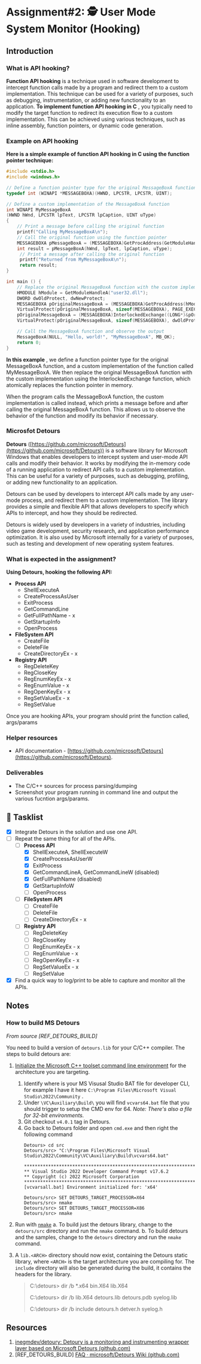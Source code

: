 # Assignment#2: 🕵 User Mode System Monitor (Hooking)

## Introduction

### **What is API hooking?**

**Function API hooking** is a technique used in software development to intercept function calls made by a program and redirect them to a custom implementation. This technique can be used for a variety of purposes, such as debugging, instrumentation, or adding new functionality to an application. **To implement function API hooking in C** , you typically need to modify the target function to redirect its execution flow to a custom implementation. This can be achieved using various techniques, such as inline assembly, function pointers, or dynamic code generation.

### **Example on API hooking**

**Here is a simple example of function API hooking in C using the function pointer technique:**

```cpp
#include <stdio.h>
#include <windows.h>

// Define a function pointer type for the original MessageBoxA function
typedef int (WINAPI *MESSAGEBOXA)(HWND, LPCSTR, LPCSTR, UINT);

// Define a custom implementation of the MessageBoxA function
int WINAPI MyMessageBoxA
(HWND hWnd, LPCSTR lpText, LPCSTR lpCaption, UINT uType)
{
    // Print a message before calling the original function
    printf("Calling MyMessageBoxA\n");
    // Call the original function using the function pointer
    MESSAGEBOXA pMessageBoxA = (MESSAGEBOXA)GetProcAddress(GetModuleHandleA("user32.dll"), "MessageBoxA");
    int result = pMessageBoxA(hWnd, lpText, lpCaption, uType);
     // Print a message after calling the original function
     printf("Returned from MyMessageBoxA\n");
     return result;
}

int main () {
    // Replace the original MessageBoxA function with the custom implementation
    HMODULE hModule = GetModuleHandleA("user32.dll");
    DWORD dwOldProtect, dwNewProtect;
    MESSAGEBOXA pOriginalMessageBoxA = (MESSAGEBOXA)GetProcAddress(hModule, "MessageBoxA");
    VirtualProtect(pOriginalMessageBoxA, sizeof(MESSAGEBOXA), PAGE_EXECUTE_READWRITE, &dwOldProtect);
    pOriginalMessageBoxA = (MESSAGEBOXA)InterlockedExchange((LONG*)&pOriginalMessageBoxA, (LONG)MyMessageBoxA);
    VirtualProtect(pOriginalMessageBoxA, sizeof(MESSAGEBOXA), dwOldProtect, &dwNewProtect);

    // Call the MessageBoxA function and observe the output
    MessageBoxA(NULL, "Hello, world!", "MyMessageBoxA", MB_OK);
    return 0;
}


```

**In this example** , we define a function pointer type for the original MessageBoxA function, and a custom implementation of the function called MyMessageBoxA. We then replace the original MessageBoxA function with the custom implementation using the InterlockedExchange function, which atomically replaces the function pointer in memory.

When the program calls the MessageBoxA function, the custom implementation is called instead, which prints a message before and after calling the original MessageBoxA function. This allows us to observe the behavior of the function and modify its behavior if necessary.

### Microsfot Detours

**Detours** ([https://github.com/microsoft/Detours](https://github.com/microsoft/Detours)) is a software library for Microsoft Windows that enables developers to intercept system and user-mode API calls and modify their behavior. It works by modifying the in-memory code of a running application to redirect API calls to a custom implementation. This can be useful for a variety of purposes, such as debugging, profiling, or adding new functionality to an application.

Detours can be used by developers to intercept API calls made by any user-mode process, and redirect them to a custom implementation. The library provides a simple and flexible API that allows developers to specify which APIs to intercept, and how they should be redirected.

Detours is widely used by developers in a variety of industries, including video game development, security research, and application performance optimization. It is also used by Microsoft internally for a variety of purposes, such as testing and development of new operating system features.

### What is expected in the assignment?

**Using Detours, hooking the following API:**

* **Process API**
  * ShellExecuteA
  * CreateProcessAsUser
  * ExitProcess
  * GetCommandLine
  * GetFullPathName - x
  * GetStartupInfo
  * OpenProcess
* **FileSystem API**
  * CreateFile
  * DeleteFile
  * CreateDirectoryEx - x
* **Registry API**
  * RegDeleteKey
  * RegCloseKey
  * RegEnumKeyEx - x
  * RegEnumValue - x
  * RegOpenKeyEx - x
  * RegSetValueEx - x
  * RegSetValue

Once you are hooking APIs, your program should print the function called, args/params

### Helper resources

* API documentation - [https://github.com/microsoft/Detours](https://github.com/microsoft/Detours).

### Deliverables

* The C/C++ sources for process parsing/dumping
* Screenshot your program running in command line and output the various fucntion args/params.

## 📃 Tasklist

* [x] Integrate Detours in the solution and use one API.
* [ ] Repeat the same thing for all of the APIs.
  * [ ] **Process API**
    * [x] ShellExecuteA, ShellExecuteW
    * [x] CreateProcessAsUserW
    * [x] ExitProcess
    * [x] GetCommandLineA, GetCommandLineW  (disabled)
    * [x] GetFullPathName (disabled)
    * [x] GetStartupInfoW
    * [ ] OpenProcess
  * [ ] **FileSystem API**
    * [ ] CreateFile
    * [ ] DeleteFile
    * [ ] CreateDirectoryEx - x
  * [ ] **Registry API**
    * [ ] RegDeleteKey
    * [ ] RegCloseKey
    * [ ] RegEnumKeyEx - x
    * [ ] RegEnumValue - x
    * [ ] RegOpenKeyEx - x
    * [ ] RegSetValueEx - x
    * [ ] RegSetValue
* [x] Find a quick way to log/print to be able to capture and monitor all the APIs.

## Notes

### How to build MS Detours

*From source [REF_DETOURS_BUILD]*

You need to build a version of `detours.lib` for your C/C++ compiler. The steps to build detours are:

1. [Initialize the Microsoft C++ toolset command line environment](https://docs.microsoft.com/en-us/cpp/build/building-on-the-command-line?view=vs-2019) for the architecture you are targeting.

   1. Identify where is your MS Visusal Studio BAT file for developer CLI, for example I have it here `C:\Program Files\Microsoft Visual Studio\2022\Community` .
   2. Under `\VC\Auxiliary\Build\` you will find `vcvars64.bat` file that you should trigger to setup the CMD env for 64.
      *Note: There's also a file for 32-bit environments.*
   3. Git checkout `v4.0.1` tag in Detours.
   4. Go back to Detours folder and open `cmd.exe` and then right the following command
      ```batch
      Detours> cd src
      Detours/src> "C:\Program Files\Microsoft Visual Studio\2022\Community\VC\Auxiliary\Build\vcvars64.bat"

      **********************************************************************
      ** Visual Studio 2022 Developer Command Prompt v17.6.2
      ** Copyright (c) 2022 Microsoft Corporation
      **********************************************************************
      [vcvarsall.bat] Environment initialized for: 'x64'

      Detours/src> SET DETOURS_TARGET_PROCESSOR=X64
      Detours/src> nmake
      Detours/src> SET DETOURS_TARGET_PROCESSOR=X86
      Detours/src> nmake
      ```
2. Run with [`nmake`](https://docs.microsoft.com/en-us/cpp/build/reference/running-nmake)
   a. To build just the detours library, change to the `detours/src` directory and run the `nmake` command.
   b. To build detours and the samples, change to the `detours` directory and run the `nmake` command.
3. A `lib.<ARCH>` directory should now exist, containing the Detours static library, where `<ARCH>` is the target architecture you are compiling for. The `include` directory will also be generated during the build, it contains the headers for the library.

   > C:\detours> dir /b *.x64
   > bin.X64
   > lib.X64
   >
   > C:\detours> dir /b lib.X64
   > detours.lib
   > detours.pdb
   > syelog.lib
   >
   > C:\detours> dir /b include
   > detours.h
   > detver.h
   > syelog.h
   >

## Resources

1. [inegmdev/detoury: Detoury is a monitoring and instrumenting wrapper layer based on Microsoft Detours (github.com)](https://github.com/inegmdev/detoury)
2. [REF_DETOURS_BUILD] [FAQ · microsoft/Detours Wiki (github.com)](https://github.com/microsoft/detours/wiki/FAQ#compiling-with-detours-code)
